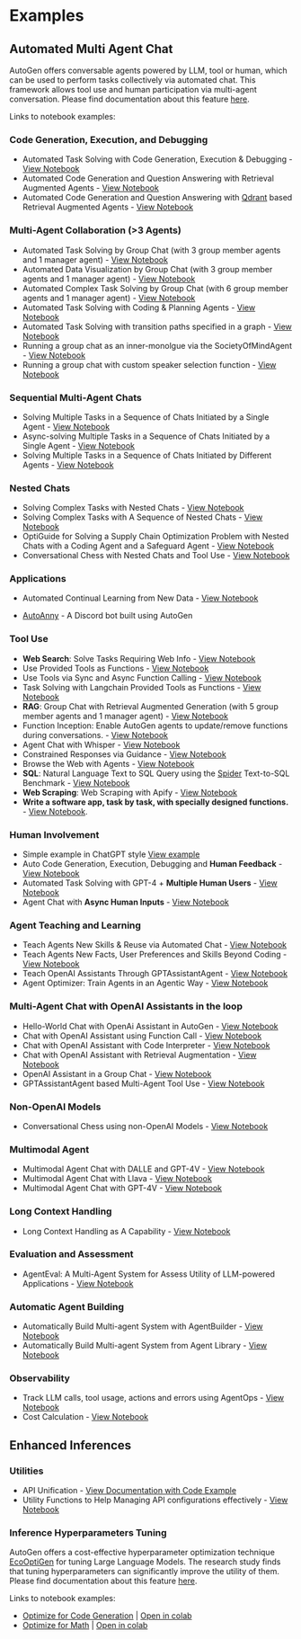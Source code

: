 # Examples

## Automated Multi Agent Chat

AutoGen offers conversable agents powered by LLM, tool or human, which can be used to perform tasks collectively via automated chat. This framework allows tool use and human participation via multi-agent conversation.
Please find documentation about this feature [here](/docs/Use-Cases/agent_chat).

Links to notebook examples:

### Code Generation, Execution, and Debugging

- Automated Task Solving with Code Generation, Execution & Debugging - [View Notebook](/docs/notebooks/agentchat_auto_feedback_from_code_execution)
- Automated Code Generation and Question Answering with Retrieval Augmented Agents - [View Notebook](/docs/notebooks/agentchat_RetrieveChat)
- Automated Code Generation and Question Answering with [Qdrant](https://qdrant.tech/) based Retrieval Augmented Agents - [View Notebook](/docs/notebooks/agentchat_RetrieveChat_qdrant)

### Multi-Agent Collaboration (>3 Agents)

- Automated Task Solving by Group Chat (with 3 group member agents and 1 manager agent) - [View Notebook](/docs/notebooks/agentchat_groupchat)
- Automated Data Visualization by Group Chat (with 3 group member agents and 1 manager agent) - [View Notebook](/docs/notebooks/agentchat_groupchat_vis)
- Automated Complex Task Solving by Group Chat (with 6 group member agents and 1 manager agent) - [View Notebook](/docs/notebooks/agentchat_groupchat_research)
- Automated Task Solving with Coding & Planning Agents - [View Notebook](/docs/notebooks/agentchat_planning)
- Automated Task Solving with transition paths specified in a graph - [View Notebook](/docs/notebooks/agentchat_groupchat_finite_state_machine)
- Running a group chat as an inner-monolgue via the SocietyOfMindAgent - [View Notebook](/docs/notebooks/agentchat_society_of_mind)
- Running a group chat with custom speaker selection function - [View Notebook](/docs/notebooks/agentchat_groupchat_customized)

### Sequential Multi-Agent Chats

- Solving Multiple Tasks in a Sequence of Chats Initiated by a Single Agent - [View Notebook](/docs/notebooks/agentchat_multi_task_chats)
- Async-solving Multiple Tasks in a Sequence of Chats Initiated by a Single Agent - [View Notebook](/docs/notebooks/agentchat_multi_task_async_chats)
- Solving Multiple Tasks in a Sequence of Chats Initiated by Different Agents - [View Notebook](/docs/notebooks/agentchats_sequential_chats)

### Nested Chats

- Solving Complex Tasks with Nested Chats - [View Notebook](/docs/notebooks/agentchat_nestedchat)
- Solving Complex Tasks with A Sequence of Nested Chats - [View Notebook](/docs/notebooks/agentchat_nested_sequential_chats)
- OptiGuide for Solving a Supply Chain Optimization Problem with Nested Chats with a Coding Agent and a Safeguard Agent - [View Notebook](/docs/notebooks/agentchat_nestedchat_optiguide)
- Conversational Chess with Nested Chats and Tool Use - [View Notebook](/docs/notebooks/agentchat_nested_chats_chess)

### Applications

- Automated Continual Learning from New Data - [View Notebook](/docs/notebooks/agentchat_stream)
<!-- - [OptiGuide](https://github.com/microsoft/optiguide) - Coding, Tool Using, Safeguarding & Question Answering for Supply Chain Optimization -->
- [AutoAnny](https://github.com/ag2labs/build-with-autogen/tree/main/samples/apps/auto-anny) - A Discord bot built using AutoGen

### Tool Use

- **Web Search**: Solve Tasks Requiring Web Info - [View Notebook](/docs/notebooks/agentchat_web_info)
- Use Provided Tools as Functions - [View Notebook](/docs/notebooks/agentchat_function_call_currency_calculator)
- Use Tools via Sync and Async Function Calling - [View Notebook](/docs/notebooks/agentchat_function_call_async)
- Task Solving with Langchain Provided Tools as Functions - [View Notebook](/docs/notebooks/agentchat_langchain)
- **RAG**: Group Chat with Retrieval Augmented Generation (with 5 group member agents and 1 manager agent) - [View Notebook](/docs/notebooks/agentchat_groupchat_RAG)
- Function Inception: Enable AutoGen agents to update/remove functions during conversations. - [View Notebook](/docs/notebooks/agentchat_inception_function)
- Agent Chat with Whisper - [View Notebook](/docs/notebooks/agentchat_video_transcript_translate_with_whisper)
- Constrained Responses via Guidance - [View Notebook](/docs/notebooks/agentchat_guidance)
- Browse the Web with Agents - [View Notebook](/docs/notebooks/agentchat_surfer)
- **SQL**: Natural Language Text to SQL Query using the [Spider](https://yale-lily.github.io/spider) Text-to-SQL Benchmark - [View Notebook](/docs/notebooks/agentchat_sql_spider)
- **Web Scraping**: Web Scraping with Apify - [View Notebook](/docs/notebooks/agentchat_webscraping_with_apify)
- **Write a software app, task by task, with specially designed functions.** - [View Notebook](/docs/notebooks/agentchat_function_call_code_writing).

### Human Involvement

- Simple example in ChatGPT style [View example](https://github.com/ag2labs/build-with-autogen/blob/main/samples/simple_chat.py)
- Auto Code Generation, Execution, Debugging and **Human Feedback** - [View Notebook](/docs/notebooks/agentchat_human_feedback)
- Automated Task Solving with GPT-4 + **Multiple Human Users** - [View Notebook](/docs/notebooks/agentchat_two_users)
- Agent Chat with **Async Human Inputs** - [View Notebook](/docs/notebooks/async_human_input)

### Agent Teaching and Learning

- Teach Agents New Skills & Reuse via Automated Chat - [View Notebook](/docs/notebooks/agentchat_teaching)
- Teach Agents New Facts, User Preferences and Skills Beyond Coding - [View Notebook](/docs/notebooks/agentchat_teachability)
- Teach OpenAI Assistants Through GPTAssistantAgent - [View Notebook](/docs/notebooks/agentchat_teachable_oai_assistants)
- Agent Optimizer: Train Agents in an Agentic Way - [View Notebook](/docs/notebooks/agentchat_agentoptimizer)

### Multi-Agent Chat with OpenAI Assistants in the loop

- Hello-World Chat with OpenAi Assistant in AutoGen - [View Notebook](/docs/notebooks/agentchat_oai_assistant_twoagents_basic)
- Chat with OpenAI Assistant using Function Call - [View Notebook](/docs/notebooks/agentchat_oai_assistant_function_call)
- Chat with OpenAI Assistant with Code Interpreter - [View Notebook](/docs/notebooks/agentchat_oai_code_interpreter)
- Chat with OpenAI Assistant with Retrieval Augmentation - [View Notebook](/docs/notebooks/agentchat_oai_assistant_retrieval)
- OpenAI Assistant in a Group Chat - [View Notebook](/docs/notebooks/agentchat_oai_assistant_groupchat)
- GPTAssistantAgent based Multi-Agent Tool Use - [View Notebook](/docs/notebooks/gpt_assistant_agent_function_call)

### Non-OpenAI Models
- Conversational Chess using non-OpenAI Models - [View Notebook](/docs/notebooks/agentchat_nested_chats_chess_altmodels)

### Multimodal Agent

- Multimodal Agent Chat with DALLE and GPT-4V - [View Notebook](/docs/notebooks/agentchat_dalle_and_gpt4v)
- Multimodal Agent Chat with Llava - [View Notebook](/docs/notebooks/agentchat_lmm_llava)
- Multimodal Agent Chat with GPT-4V - [View Notebook](/docs/notebooks/agentchat_lmm_gpt-4v)

### Long Context Handling

<!-- - Conversations with Chat History Compression Enabled - [View Notebook](https://github.com/ag2labs/ag2/blob/main/notebook/agentchat_compression.ipynb) -->
- Long Context Handling as A Capability - [View Notebook](/docs/notebooks/agentchat_transform_messages)

### Evaluation and Assessment

- AgentEval: A Multi-Agent System for Assess Utility of LLM-powered Applications - [View Notebook](/docs/notebooks/agenteval_cq_math)

### Automatic Agent Building

- Automatically Build Multi-agent System with AgentBuilder - [View Notebook](/docs/notebooks/autobuild_basic)
- Automatically Build Multi-agent System from Agent Library - [View Notebook](/docs/notebooks/autobuild_agent_library)

### Observability
- Track LLM calls, tool usage, actions and errors using AgentOps - [View Notebook](/docs/notebooks/agentchat_agentops)
- Cost Calculation - [View Notebook](/docs/notebooks/agentchat_cost_token_tracking)

## Enhanced Inferences

### Utilities

- API Unification - [View Documentation with Code Example](https://ag2labs.github.io/autogen/docs/Use-Cases/enhanced_inference/#api-unification)
- Utility Functions to Help Managing API configurations effectively - [View Notebook](/docs/topics/llm_configuration)

### Inference Hyperparameters Tuning

AutoGen offers a cost-effective hyperparameter optimization technique [EcoOptiGen](https://arxiv.org/abs/2303.04673) for tuning Large Language Models. The research study finds that tuning hyperparameters can significantly improve the utility of them.
Please find documentation about this feature [here](/docs/Use-Cases/enhanced_inference).

Links to notebook examples:
* [Optimize for Code Generation](https://github.com/ag2labs/ag2/blob/main/notebook/oai_completion.ipynb) | [Open in colab](https://colab.research.google.com/github/ag2labs/ag2/blob/main/notebook/oai_completion.ipynb)
* [Optimize for Math](https://github.com/ag2labs/ag2/blob/main/notebook/oai_chatgpt_gpt4.ipynb) | [Open in colab](https://colab.research.google.com/github/ag2labs/ag2/blob/main/notebook/oai_chatgpt_gpt4.ipynb)
